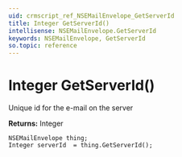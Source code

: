 ```yaml
---
uid: crmscript_ref_NSEMailEnvelope_GetServerId
title: Integer GetServerId()
intellisense: NSEMailEnvelope.GetServerId
keywords: NSEMailEnvelope, GetServerId
so.topic: reference
---
```


# Integer GetServerId()

Unique id for the e-mail on the server

**Returns:** Integer

```crmscript
NSEMailEnvelope thing;
Integer serverId  = thing.GetServerId();
```

